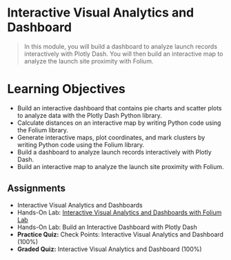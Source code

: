 # Interactive Visual Analytics and Dashboard
> In this module, you will build a dashboard to analyze launch records interactively with Plotly Dash. You will then build an interactive map to analyze the launch site proximity with Folium.
# Learning Objectives
- Build an interactive dashboard that contains pie charts and scatter plots to analyze data with the Plotly Dash Python library.
- Calculate distances on an interactive map by writing Python code using the Folium library.
- Generate interactive maps, plot coordinates, and mark clusters by writing Python code using the Folium library.
- Build a dashboard to analyze launch records interactively with Plotly Dash.
- Build an interactive map to analyze the launch site proximity with Folium.
## Assignments
- Interactive Visual Analytics and Dashboards
- Hands-On Lab: [Interactive Visual Analytics and Dashboards with Folium Lab](https://github.com/KailaniBailey/IBM-Data-Science-Professional-Certificate/blob/main/10.%20Applied%20Data%20Science%20Capstone/Week%203%3A%20Interactive%20Visual%20Analytics%20and%20Dashboard/lab_jupyter_launch_site_location.ipynb)
- Hands-On Lab: Build an Interactive Dashboard with Plotly Dash
- **Practice Quiz:** Check Points: Interactive Visual Analytics and Dashboard (100%)
- **Graded Quiz:** Interactive Visual Analytics and Dashboard (100%)
